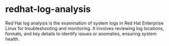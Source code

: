 # redhat-log-analysis
 Red Hat log analysis is the examination of system logs in Red Hat Enterprise Linux for troubleshooting and monitoring. It involves reviewing log locations, formats, and key details to identify issues or anomalies, ensuring system health.
